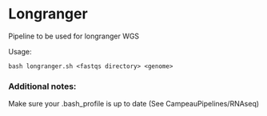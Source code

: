 # Longranger
Pipeline to be used for longranger WGS

Usage:
```
bash longranger.sh <fastqs directory> <genome>
```

### Additional notes:

Make sure your .bash_profile is up to date (See CampeauPipelines/RNAseq)
